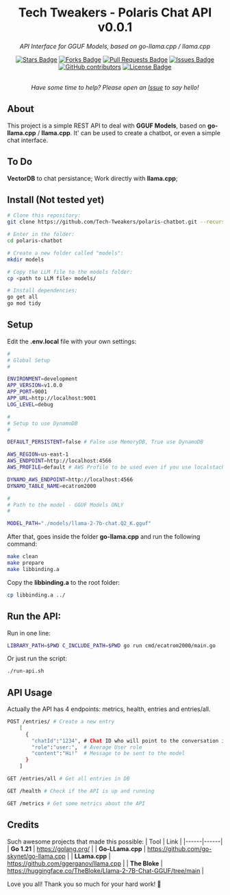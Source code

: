 <h1 align="center">Tech Tweakers - Polaris Chat API v0.0.1 </h1>
<p align="center"><i>API Interface for GGUF Models, based on go-llama.cpp / llama.cpp</i></p>

<div align="center">
  <a href="https://github.com/Tech-Tweakers/ecatrom2000/stargazers"><img src="https://img.shields.io/github/stars/andreh1982/ecaterminal" alt="Stars Badge"/></a>
<a href="https://github.com/Tech-Tweakers/ecatrom2000/network/members"><img src="https://img.shields.io/github/forks/andreh1982/ecaterminal" alt="Forks Badge"/></a>
<a href="https://github.com/Tech-Tweakers/ecatrom2000/pulls"><img src="https://img.shields.io/github/issues-pr/andreh1982/ecaterminal" alt="Pull Requests Badge"/></a>
<a href="https://github.com/Tech-Tweakers/ecatrom2000/issues"><img src="https://img.shields.io/github/issues/andreh1982/ecaterminal" alt="Issues Badge"/></a>
<a href="https://github.com/Tech-Tweakers/ecatrom2000/graphs/contributors"><img alt="GitHub contributors" src="https://img.shields.io/github/contributors/andreh1982/ecaterminal?color=2b9348"></a>
<a href="https://github.com/Tech-Tweakers/ecatrom2000/blob/master/LICENSE"><img src="https://img.shields.io/github/license/andreh1982/ecaterminal?color=2b9348" alt="License Badge"/></a>
</div>

<br>
<p align="center"><i>Have some time to help? Please open an <a href="https://github.com/Tech-Tweakers/ecatrom2000/issues/new">Issue</a> to say hello!</i></p>

## About

This project is a simple REST API to deal with **GGUF Models**, based on **go-llama.cpp** / **llama.cpp**. It' can be used to create a chatbot, or even a simple chat interface.

## To Do

**VectorDB** to chat persistance;
Work directly with **llama.cpp**;

## Install (Not tested yet)

```bash
# Clone this repository:
git clone https://github.com/Tech-Tweakers/polaris-chatbot.git --recurse-submodules

# Enter in the folder:
cd polaris-chatbot

# Create a new folder called "models":
mkdir models

# Copy the LLM file to the models folder:
cp <path to LLM file> models/

# Install dependencies:
go get all
go mod tidy

```
## Setup

Edit the **.env.local** file with your own settings:

```bash
#
# Global Setup
#

ENVIRONMENT=development
APP_VERSION=v1.0.0
APP_PORT=9001
APP_URL=http://localhost:9001
LOG_LEVEL=debug

#
# Setup to use DynamoDB
#

DEFAULT_PERSISTENT=false # False use MemoryDB, True use DynamoDB

AWS_REGION=us-east-1 
AWS_ENDPOINT=http://localhost:4566
AWS_PROFILE=default # AWS Profile to be used even if you use localstack

DYNAMO_AWS_ENDPOINT=http://localhost:4566
DYNAMO_TABLE_NAME=ecatrom2000

#
# Path to the model - GGUF Models ONLY
#

MODEL_PATH="./models/llama-2-7b-chat.Q2_K.gguf"
```
After that, goes inside the folder **go-llama.cpp** and run the following command:

```bash
make clean
make prepare
make libbinding.a
```
Copy the **libbinding.a** to the root folder:
  
  ```bash
  cp libbinding.a ../
  ```

## Run the API:

Run in one line:

```bash
LIBRARY_PATH=$PWD C_INCLUDE_PATH=$PWD go run cmd/ecatrom2000/main.go
```
Or just run the script:

```bash
./run-api.sh
```

## API Usage

Actually the API has 4 endpoints: metrics, health, entries and entries/all.

```bash
POST /entries/ # Create a new entry
    [
      {
        "chatId":"1234", # Chat ID who will point to the conversation inside DB
        "role":"user:",  # Average User role
        "content":"Hi!"  # Message to be sent to the model
      }
    ]

GET /entries/all # Get all entries in DB

GET /health # Check if the API is up and running

GET /metrics # Get some metrics about the API
```

## Credits

Such awesome projects that made this possible:
| Tool | Link |
|------|------|
| **Go 1.21** | https://golang.org/ |
| **Go-LLama.cpp** | https://github.com/go-skynet/go-llama.cpp |
| **LLama.cpp** | https://github.com/ggerganov/llama.cpp |
| **The Bloke** | https://huggingface.co/TheBloke/Llama-2-7B-Chat-GGUF/tree/main |

Love you all! Thank you so much for your hard work! :blue_heart: